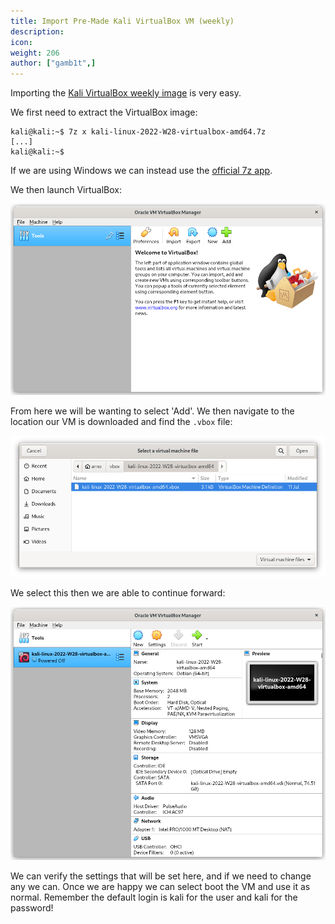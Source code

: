 ```yaml
---
title: Import Pre-Made Kali VirtualBox VM (weekly)
description:
icon:
weight: 206
author: ["gamb1t",]
---
```


Importing the [Kali VirtualBox weekly image](/get-kali/#kali-virtual-machines) is very easy.

We first need to extract the VirtualBox image:

```console
kali@kali:~$ 7z x kali-linux-2022-W28-virtualbox-amd64.7z
[...]
kali@kali:~$
```

If we are using Windows we can instead use the [official 7z app](https://www.7-zip.org/).

We then launch VirtualBox:

![](import-vbox-weekly-1.png)

From here we will be wanting to select 'Add'. We then navigate to the location our VM is downloaded and find the `.vbox` file:

![](import-vbox-weekly-2.png)

We select this then we are able to continue forward:

![](import-vbox-weekly-3.png)

We can verify the settings that will be set here, and if we need to change any we can. Once we are happy we can select boot the VM and use it as normal. Remember the default login is kali for the user and kali for the password!
